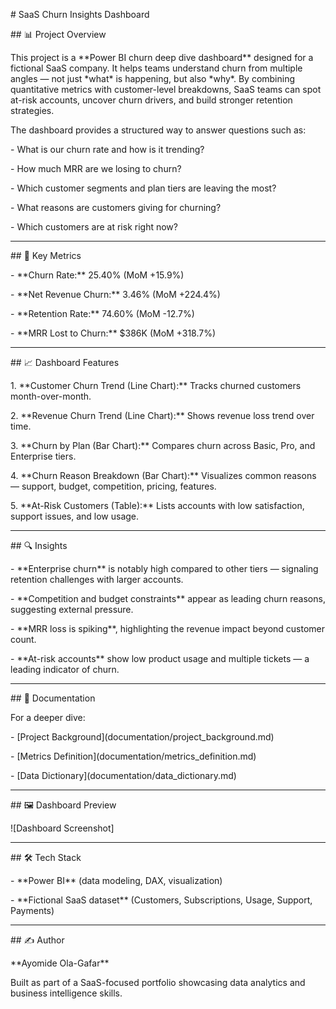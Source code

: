 \# SaaS Churn Insights Dashboard



\## 📊 Project Overview

This project is a \*\*Power BI churn deep dive dashboard\*\* designed for a fictional SaaS company. It helps teams understand churn from multiple angles — not just \*what\* is happening, but also \*why\*. By combining quantitative metrics with customer-level breakdowns, SaaS teams can spot at-risk accounts, uncover churn drivers, and build stronger retention strategies.



The dashboard provides a structured way to answer questions such as:

\- What is our churn rate and how is it trending?

\- How much MRR are we losing to churn?

\- Which customer segments and plan tiers are leaving the most?

\- What reasons are customers giving for churning?

\- Which customers are at risk right now?



---



\## 🚀 Key Metrics

\- \*\*Churn Rate:\*\* 25.40% (MoM +15.9%)

\- \*\*Net Revenue Churn:\*\* 3.46% (MoM +224.4%)

\- \*\*Retention Rate:\*\* 74.60% (MoM -12.7%)

\- \*\*MRR Lost to Churn:\*\* $386K (MoM +318.7%)



---



\## 📈 Dashboard Features

1\. \*\*Customer Churn Trend (Line Chart):\*\* Tracks churned customers month-over-month.

2\. \*\*Revenue Churn Trend (Line Chart):\*\* Shows revenue loss trend over time.

3\. \*\*Churn by Plan (Bar Chart):\*\* Compares churn across Basic, Pro, and Enterprise tiers.

4\. \*\*Churn Reason Breakdown (Bar Chart):\*\* Visualizes common reasons — support, budget, competition, pricing, features.

5\. \*\*At-Risk Customers (Table):\*\* Lists accounts with low satisfaction, support issues, and low usage.



---



\## 🔍 Insights

\- \*\*Enterprise churn\*\* is notably high compared to other tiers — signaling retention challenges with larger accounts.

\- \*\*Competition and budget constraints\*\* appear as leading churn reasons, suggesting external pressure.

\- \*\*MRR loss is spiking\*\*, highlighting the revenue impact beyond customer count.

\- \*\*At-risk accounts\*\* show low product usage and multiple tickets — a leading indicator of churn.



---



\## 📂 Documentation

For a deeper dive:

\- \[Project Background](documentation/project\_background.md)

\- \[Metrics Definition](documentation/metrics\_definition.md)

\- \[Data Dictionary](documentation/data\_dictionary.md)



---



\## 🖼️ Dashboard Preview

!\[Dashboard Screenshot]



---



\## 🛠️ Tech Stack

\- \*\*Power BI\*\* (data modeling, DAX, visualization)

\- \*\*Fictional SaaS dataset\*\* (Customers, Subscriptions, Usage, Support, Payments)



---



\## ✍️ Author

\*\*Ayomide Ola-Gafar\*\*  

Built as part of a SaaS-focused portfolio showcasing data analytics and business intelligence skills.



